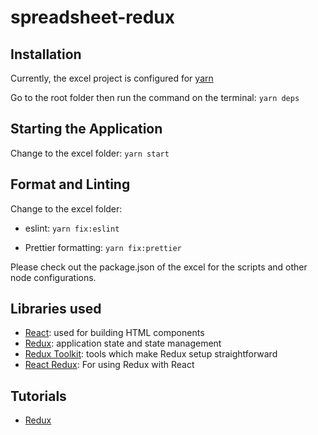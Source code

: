# spreadsheet-redux

## Installation

Currently, the excel project is configured for [yarn](https://yarnpkg.com/)

Go to the root folder then run the command on the terminal: ```yarn deps```

## Starting the Application

Change to the excel folder: ```yarn start```

## Format and Linting

Change to the excel folder: 

- eslint: ```yarn fix:eslint```

- Prettier formatting: ```yarn fix:prettier```

Please check out the package.json of the excel for the scripts and other node configurations.

## Libraries used

- [React](https://reactjs.org/): used for building HTML components
- [Redux](https://redux.js.org/): application state and state management
- [Redux Toolkit](https://redux-toolkit.js.org/): tools which make Redux setup straightforward
- [React Redux](https://react-redux.js.org/): For using Redux with React 

## Tutorials

- [Redux](https://egghead.io/courses/getting-started-with-redux)
